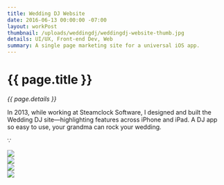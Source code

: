 ```yaml
---
title: Wedding DJ Website
date: 2016-06-13 00:00:00 -07:00
layout: workPost
thumbnail: /uploads/weddingdj/weddingdj-website-thumb.jpg
details: UI/UX, Front-end Dev, Web
summary: A single page marketing site for a universal iOS app.
---
```

<div class="mw-900  bp1-u-textAlign-center  u-mar-auto  u-mar-b05">
    <h1 class="u-noMargin u-mar-b01">{{ page.title }}</h1>
    <p class="as-h5  u-mar-b05"><em>{{ page.details }}</em></p>
    <p class="as-h3">In 2013, while working at Steamclock Software, I designed and built the Wedding DJ site—highlighting features across iPhone and iPad. A DJ app so easy to use, your grandma can rock your wedding.</p>
    <p class="as-h5  u-textAlign-center  u-mar-b05">&#8757;</p>
</div>

<div class="Grid  Grid--withGutters">
    <div class="Grid-cell  u-size1of1  u-textAlign-center">
        <img class="mw-1024  u-rounded-corners  u-shadow" src="/uploads/weddingdj/weddingdj-website1.jpg"/>
    </div>
    <div class="Grid-cell  u-size1of1  u-textAlign-center">
        <img class="mw-1024  u-rounded-corners  u-shadow" src="/uploads/weddingdj/weddingdj-website2.jpg"/>
    </div>
    <div class="Grid-cell  u-size1of1  u-textAlign-center">
        <img class="mw-1024  u-rounded-corners  u-shadow" src="/uploads/weddingdj/weddingdj-website3.jpg"/>
    </div>
    <div class="Grid-cell  u-size1of1  u-textAlign-center">
        <img class="mw-1024  u-rounded-corners  u-shadow" src="/uploads/weddingdj/weddingdj-website4.jpg"/>
    </div>
</div>